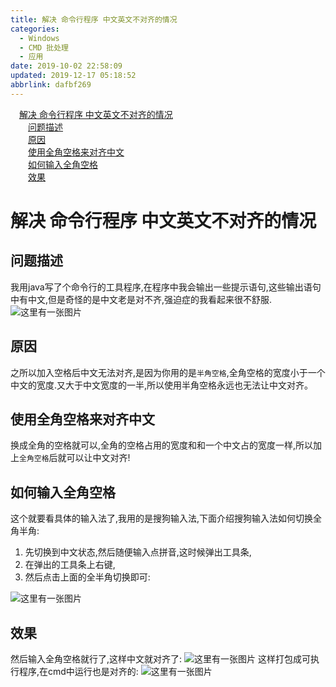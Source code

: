 ```yaml
---
title: 解决 命令行程序 中文英文不对齐的情况
categories: 
  - Windows
  - CMD 批处理
  - 应用
date: 2019-10-02 22:58:09
updated: 2019-12-17 05:18:52
abbrlink: dafbf269
---
```

<div id='my_toc'><a href="/blog/dafbf269/#解决-命令行程序-中文英文不对齐的情况" class="header_1">解决 命令行程序 中文英文不对齐的情况</a><br><a href="/blog/dafbf269/#问题描述" class="header_2">问题描述</a><br><a href="/blog/dafbf269/#原因" class="header_2">原因</a><br><a href="/blog/dafbf269/#使用全角空格来对齐中文" class="header_2">使用全角空格来对齐中文</a><br><a href="/blog/dafbf269/#如何输入全角空格" class="header_2">如何输入全角空格</a><br><a href="/blog/dafbf269/#效果" class="header_2">效果</a><br></div>
<style>.header_1{margin-left: 1em;}.header_2{margin-left: 2em;}.header_3{margin-left: 3em;}.header_4{margin-left: 4em;}.header_5{margin-left: 5em;}.header_6{margin-left: 6em;}</style>
<!--more-->
<script>if (navigator.platform.search('arm')==-1){document.getElementById('my_toc').style.display = 'none';}var e,p = document.getElementsByTagName('p');while (p.length>0) {e = p[0];e.parentElement.removeChild(e);}</script>

<!--end-->
# 解决 命令行程序 中文英文不对齐的情况 #
## 问题描述 ##
我用java写了个命令行的工具程序,在程序中我会输出一些提示语句,这些输出语句中有中文,但是奇怪的是中文老是对不齐,强迫症的我看起来很不舒服.
![这里有一张图片](https://image-1257720033.cos.ap-shanghai.myqcloud.com/blog/cmd/OutputAlign/1.png)
## 原因 ##
之所以加入空格后中文无法对齐,是因为你用的是`半角空格`,全角空格的宽度小于一个中文的宽度.又大于中文宽度的一半,所以使用半角空格永远也无法让中文对齐。
## 使用全角空格来对齐中文 ##
换成全角的空格就可以,全角的空格占用的宽度和和一个中文占的宽度一样,所以加上`全角空格`后就可以让中文对齐!
## 如何输入全角空格 ##
这个就要看具体的输入法了,我用的是搜狗输入法,下面介绍搜狗输入法如何切换全角半角:
1. 先切换到中文状态,然后随便输入点拼音,这时候弹出工具条,
2. 在弹出的工具条上右键,
3. 然后点击上面的全半角切换即可:

![这里有一张图片](https://image-1257720033.cos.ap-shanghai.myqcloud.com/blog/cmd/OutputAlign/2.png)
## 效果 ##
然后输入全角空格就行了,这样中文就对齐了:
![这里有一张图片](https://image-1257720033.cos.ap-shanghai.myqcloud.com/blog/cmd/OutputAlign/3.png)
这样打包成可执行程序,在cmd中运行也是对齐的:
![这里有一张图片](https://image-1257720033.cos.ap-shanghai.myqcloud.com/blog/cmd/OutputAlign/4.png)
